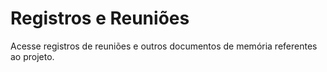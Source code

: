# Registros e Reuniões
Acesse registros de reuniões e outros documentos de memória referentes ao projeto.